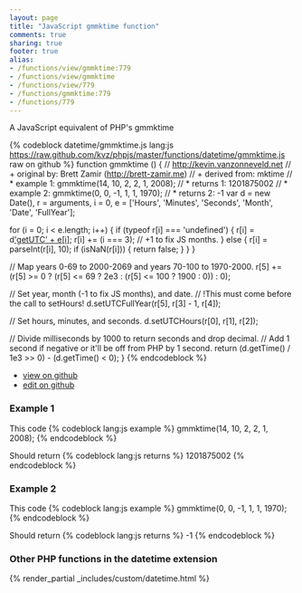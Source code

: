 ```yaml
---
layout: page
title: "JavaScript gmmktime function"
comments: true
sharing: true
footer: true
alias:
- /functions/view/gmmktime:779
- /functions/view/gmmktime
- /functions/view/779
- /functions/gmmktime:779
- /functions/779
---
```

<!-- Generated by Rakefile:build -->
A JavaScript equivalent of PHP's gmmktime

{% codeblock datetime/gmmktime.js lang:js https://raw.github.com/kvz/phpjs/master/functions/datetime/gmmktime.js raw on github %}
function gmmktime () {
  // http://kevin.vanzonneveld.net
  // +   original by: Brett Zamir (http://brett-zamir.me)
  // +   derived from: mktime
  // *     example 1: gmmktime(14, 10, 2, 2, 1, 2008);
  // *     returns 1: 1201875002
  // *     example 2: gmmktime(0, 0, -1, 1, 1, 1970);
  // *     returns 2: -1
  var d = new Date(),
    r = arguments,
    i = 0,
    e = ['Hours', 'Minutes', 'Seconds', 'Month', 'Date', 'FullYear'];

  for (i = 0; i < e.length; i++) {
    if (typeof r[i] === 'undefined') {
      r[i] = d['getUTC' + e[i]]();
      r[i] += (i === 3); // +1 to fix JS months.
    } else {
      r[i] = parseInt(r[i], 10);
      if (isNaN(r[i])) {
        return false;
      }
    }
  }

  // Map years 0-69 to 2000-2069 and years 70-100 to 1970-2000.
  r[5] += (r[5] >= 0 ? (r[5] <= 69 ? 2e3 : (r[5] <= 100 ? 1900 : 0)) : 0);

  // Set year, month (-1 to fix JS months), and date.
  // !This must come before the call to setHours!
  d.setUTCFullYear(r[5], r[3] - 1, r[4]);

  // Set hours, minutes, and seconds.
  d.setUTCHours(r[0], r[1], r[2]);

  // Divide milliseconds by 1000 to return seconds and drop decimal.
  // Add 1 second if negative or it'll be off from PHP by 1 second.
  return (d.getTime() / 1e3 >> 0) - (d.getTime() < 0);
}
{% endcodeblock %}

 - [view on github](https://github.com/kvz/phpjs/blob/master/functions/datetime/gmmktime.js)
 - [edit on github](https://github.com/kvz/phpjs/edit/master/functions/datetime/gmmktime.js)

### Example 1
This code
{% codeblock lang:js example %}
gmmktime(14, 10, 2, 2, 1, 2008);
{% endcodeblock %}

Should return
{% codeblock lang:js returns %}
1201875002
{% endcodeblock %}

### Example 2
This code
{% codeblock lang:js example %}
gmmktime(0, 0, -1, 1, 1, 1970);
{% endcodeblock %}

Should return
{% codeblock lang:js returns %}
-1
{% endcodeblock %}


### Other PHP functions in the datetime extension
{% render_partial _includes/custom/datetime.html %}
